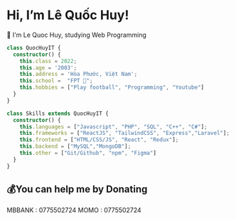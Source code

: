 # Hi, I’m Lê Quốc Huy! 
👨 I'm Le Quoc Huy, studying Web Programming

```typescript
class QuocHuyIT {
  constructor() {
    this.class = 2022;
    this.age = '2003';
    this.address = 'Hòa Phước, Việt Nam';
    this.school =  "FPT 🐘";
    this.hobbies = ["Play football", "Programming", "Youtube"]
  }
}

class Skills extends QuocHuyIT {
  constructor() {
    this.languages = ["Javascript", "PHP", "SQL", "C++", "C#"];
    this.frameworks = ["ReactJS", "TailwindCSS", "Express","Laravel"];
    this.frontend = ["HTML/CSS/JS", "React", "Redux"];
    this.backend = ["MySQL","MongoDB"];
    this.other = ["Git/Github", "npm", "Figma"]
  }
}
```


  ## 💰You can help me by Donating

  MBBANK : 0775502724
  MOMO : 0775502724
  

<!-- Q.HuyIT03 Thankiu -->
